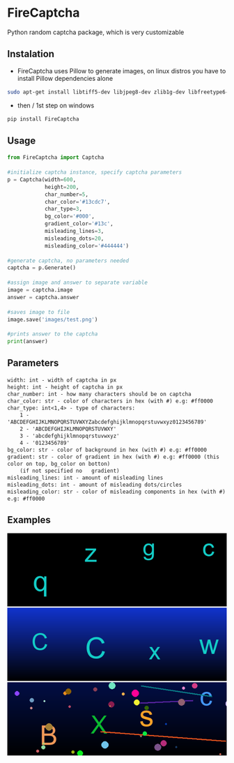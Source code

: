 # FireCaptcha

Python random captcha package, which is very customizable

## Instalation

- FireCaptcha uses Pillow to generate images, on linux distros you have to install Pillow dependencies alone

```bash
sudo apt-get install libtiff5-dev libjpeg8-dev zlib1g-dev libfreetype6-dev liblcms2-dev libwebp-dev tcl8.6-dev tk8.6-dev python3-tk
```

- then / 1st step on windows

```bash
pip install FireCaptcha
```

## Usage

```python
from FireCaptcha import Captcha

#initialize captcha instance, specify captcha parameters
p = Captcha(width=600,
            height=200,
            char_number=5,
            char_color='#13cdc7',
            char_type=3,
            bg_color='#000',
            gradient_color='#13c',
            misleading_lines=3,
            misleading_dots=20,
            misleading_color='#444444')

#generate captcha, no parameters needed
captcha = p.Generate()

#assign image and answer to separate variable
image = captcha.image
answer = captcha.answer

#saves image to file
image.save('images/test.png')

#prints answer to the captcha
print(answer)
```

## Parameters

```
width: int - width of captcha in px
height: int - height of captcha in px
char_number: int - how many characters should be on captcha
char_color: str - color of characters in hex (with #) e.g: #ff0000
char_type: int<1,4> - type of characters:
    1 - 'ABCDEFGHIJKLMNOPQRSTUVWXYZabcdefghijklmnopqrstuvwxyz0123456789'
    2 - 'ABCDEFGHIJKLMNOPQRSTUVWXY'
    3 - 'abcdefghijklmnopqrstuvwxyz'
    4 - '0123456789'
bg_color: str - color of background in hex (with #) e.g: #ff0000
gradient: str - color of gradient in hex (with #) e.g: #ff0000 (this color on top, bg_color on botton)
    (if not specified no   gradient)
misleading_lines: int - amount of misleading lines
misleading_dots: int - amount of misleading dots/circles
misleading_color: str - color of misleading components in hex (with #) e.g: #ff0000
```

## Examples

![example 1](https://raw.githubusercontent.com/Memetelve/FireCaptcha/master/images/ex_1.png)
![example 1](https://raw.githubusercontent.com/Memetelve/FireCaptcha/master/images/ex_2.png)
![example 1](https://raw.githubusercontent.com/Memetelve/FireCaptcha/master/images/ex_3.png)